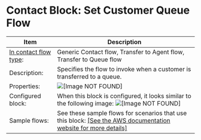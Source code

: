 # Contact Block: Set Customer Queue Flow<a name="set-customer-queue-flow"></a>


| Item | Description | 
| --- | --- | 
|  [In contact flow type](create-contact-flow.md#contact-flow-types):  | Generic Contact flow, Transfer to Agent flow, Transfer to Queue flow  | 
|  Description:  | Specifies the flow to invoke when a customer is transferred to a queue\.  | 
|  Properties:  | ![\[Image NOT FOUND\]](http://docs.aws.amazon.com/connect/latest/adminguide/images/set-customer-queue-properties.png)  | 
|  Configured block:  |  When this block is configured, it looks similar to the following image: ![\[Image NOT FOUND\]](http://docs.aws.amazon.com/connect/latest/adminguide/images/set-customer-queue-configured.png)  | 
|  Sample flows:  |  See these sample flows for scenarios that use this block: [\[See the AWS documentation website for more details\]](http://docs.aws.amazon.com/connect/latest/adminguide/set-customer-queue-flow.html)  | 